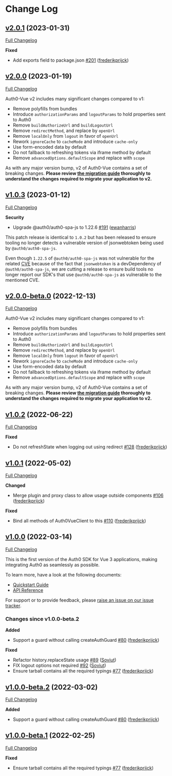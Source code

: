 # Change Log

## [v2.0.1](https://github.com/auth0/auth0-vue/tree/v2.0.1) (2023-01-31)
[Full Changelog](https://github.com/auth0/auth0-vue/compare/v2.0.0...v2.0.1)

**Fixed**
- Add exports field to package.json [\#201](https://github.com/auth0/auth0-vue/pull/201) ([frederikprijck](https://github.com/frederikprijck))

## [v2.0.0](https://github.com/auth0/auth0-vue/tree/v2.0.0-beta.0) (2023-01-19)

[Full Changelog](https://github.com/auth0/auth0-vue/compare/v1.0.3...v2.0.0)

Auth0-Vue v2 includes many significant changes compared to v1:

- Remove polyfills from bundles
- Introduce `authorizationParams` and `logoutParams` to hold properties sent to Auth0
- Remove `buildAuthorizeUrl` and `buildLogoutUrl`
- Remove `redirectMethod`, and replace by `openUrl`
- Remove `localOnly` from `logout` in favor of `openUrl`
- Rework `ignoreCache` to `cacheMode` and introduce `cache-only`
- Use form-encoded data by default
- Do not fallback to refreshing tokens via iframe method by default
- Remove `advancedOptions.defaultScope` and replace with `scope`

As with any major version bump, v2 of Auth0-Vue contains a set of breaking changes. **Please review [the migration guide](./MIGRATION_GUIDE.md) thoroughly to understand the changes required to migrate your application to v2.**

## [v1.0.3](https://github.com/auth0/auth0-vue/tree/v1.0.3) (2023-01-12)

[Full Changelog](https://github.com/auth0/auth0-vue/compare/v1.0.2...v1.0.3)

**Security**

- Upgrade @auth0/auth0-spa-js to 1.22.6 [\#191](https://github.com/auth0/auth0-vue/pull/191) ([ewanharris](https://github.com/ewanharris))

This patch release is identical to `1.0.2` but has been released to ensure tooling no longer detects a vulnerable version of jsonwebtoken being used by `@auth0/auth0-spa-js`.

Even though `1.22.5` of `@auth0/auth0-spa-js` was not vulnerable for the related [CVE](https://unit42.paloaltonetworks.com/jsonwebtoken-vulnerability-cve-2022-23529/) because of the fact that `jsonwebtoken` is a devDependency of `@auth0/auth0-spa-js`, we are cutting a release to ensure build tools no longer report our SDK's that use `@auth0/auth0-spa-js` as vulnerable to the mentioned CVE.

## [v2.0.0-beta.0](https://github.com/auth0/auth0-vue/tree/v2.0.0-beta.0) (2022-12-13)

[Full Changelog](https://github.com/auth0/auth0-vue/compare/v1.0.2...v2.0.0-beta.0)

Auth0-Vue v2 includes many significant changes compared to v1:

- Remove polyfills from bundles
- Introduce `authorizationParams` and `logoutParams` to hold properties sent to Auth0
- Remove `buildAuthorizeUrl` and `buildLogoutUrl`
- Remove `redirectMethod`, and replace by `openUrl`
- Remove `localOnly` from `logout` in favor of `openUrl`
- Rework `ignoreCache` to `cacheMode` and introduce `cache-only`
- Use form-encoded data by default
- Do not fallback to refreshing tokens via iframe method by default
- Remove `advancedOptions.defaultScope` and replace with `scope`

As with any major version bump, v2 of Auth0-Vue contains a set of breaking changes. **Please review [the migration guide](./MIGRATION_GUIDE.md) thoroughly to understand the changes required to migrate your application to v2.**

## [v1.0.2](https://github.com/auth0/auth0-vue/tree/v1.0.2) (2022-06-22)

[Full Changelog](https://github.com/auth0/auth0-vue/compare/v1.0.1...v1.0.2)

**Fixed**

- Do not refreshState when logging out using redirect [\#128](https://github.com/auth0/auth0-vue/pull/128) ([frederikprijck](https://github.com/frederikprijck))

## [v1.0.1](https://github.com/auth0/auth0-vue/tree/v1.0.1) (2022-05-02)

[Full Changelog](https://github.com/auth0/auth0-vue/compare/v1.0.0...v1.0.1)

**Changed**

- Merge plugin and proxy class to allow usage outside components [\#106](https://github.com/auth0/auth0-vue/pull/106) ([frederikprijck](https://github.com/frederikprijck))

**Fixed**

- Bind all methods of Auth0VueClient to this [\#110](https://github.com/auth0/auth0-vue/pull/110) ([frederikprijck](https://github.com/frederikprijck))

## [v1.0.0](https://github.com/auth0/auth0-vue/tree/v1.0.0) (2022-03-14)

[Full Changelog](https://github.com/auth0/auth0-vue/compare/v1.0.0-beta.2...v1.0.0)

This is the first version of the Auth0 SDK for Vue 3 applications, making integrating Auth0 as seamlessly as possible.

To learn more, have a look at the following documents:

- [Quickstart Guide](https://auth0.com/docs/quickstart/spa/vuejs)
- [API Reference](https://auth0.github.io/auth0-vue)

For support or to provide feedback, please [raise an issue on our issue tracker](https://github.com/auth0/auth0-vue/issues).

### Changes since v1.0.0-beta.2

**Added**

- Support a guard without calling createAuthGuard [\#80](https://github.com/auth0/auth0-vue/pull/80) ([frederikprijck](https://github.com/frederikprijck))

**Fixed**

- Refactor history.replaceState usage [\#89](https://github.com/auth0/auth0-vue/pull/89) ([Soviut](https://github.com/Soviut))
- FIX logout options not required [\#92](https://github.com/auth0/auth0-vue/pull/92) ([Soviut](https://github.com/Soviut))
- Ensure tarball contains all the required typings [\#77](https://github.com/auth0/auth0-vue/pull/77) ([frederikprijck](https://github.com/frederikprijck))

## [v1.0.0-beta.2](https://github.com/auth0/auth0-vue/tree/v1.0.0-beta.2) (2022-03-02)

[Full Changelog](https://github.com/auth0/auth0-vue/compare/v1.0.0-beta.1...v1.0.0-beta.2)

**Added**

- Support a guard without calling createAuthGuard [\#80](https://github.com/auth0/auth0-vue/pull/80) ([frederikprijck](https://github.com/frederikprijck))

## [v1.0.0-beta.1](https://github.com/auth0/auth0-vue/tree/v1.0.0-beta.1) (2022-02-25)

[Full Changelog](https://github.com/auth0/auth0-vue/compare/v1.0.0-beta.0...v1.0.0-beta.1)

**Fixed**

- Ensure tarball contains all the required typings [\#77](https://github.com/auth0/auth0-vue/pull/77) ([frederikprijck](https://github.com/frederikprijck))
